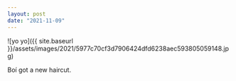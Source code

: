 ```yaml
---
layout: post
date: "2021-11-09"
---
```


![yo yo]({{ site.baseurl }}/assets/images/2021/5977c70cf3d7906424dfd6238aec593805059148.jpg)

Boí got a new haircut.
